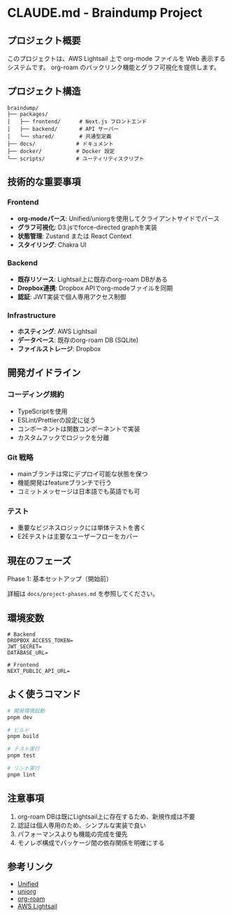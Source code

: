 # CLAUDE.md - Braindump Project

## プロジェクト概要

このプロジェクトは、AWS Lightsail 上で org-mode ファイルを Web 表示するシステムです。
org-roam のバックリンク機能とグラフ可視化を提供します。

## プロジェクト構造

```
braindump/
├── packages/
│   ├── frontend/      # Next.js フロントエンド
│   ├── backend/       # API サーバー
│   └── shared/        # 共通型定義
├── docs/             # ドキュメント
├── docker/           # Docker 設定
└── scripts/          # ユーティリティスクリプト
```

## 技術的な重要事項

### Frontend
- **org-modeパース**: Unified/uniorgを使用してクライアントサイドでパース
- **グラフ可視化**: D3.jsでforce-directed graphを実装
- **状態管理**: Zustand または React Context
- **スタイリング**: Chakra UI

### Backend
- **既存リソース**: Lightsail上に既存のorg-roam DBがある
- **Dropbox連携**: Dropbox APIでorg-modeファイルを同期
- **認証**: JWT実装で個人専用アクセス制御

### Infrastructure
- **ホスティング**: AWS Lightsail
- **データベース**: 既存のorg-roam DB (SQLite)
- **ファイルストレージ**: Dropbox

## 開発ガイドライン

### コーディング規約
- TypeScriptを使用
- ESLint/Prettierの設定に従う
- コンポーネントは関数コンポーネントで実装
- カスタムフックでロジックを分離

### Git 戦略
- mainブランチは常にデプロイ可能な状態を保つ
- 機能開発はfeatureブランチで行う
- コミットメッセージは日本語でも英語でも可

### テスト
- 重要なビジネスロジックには単体テストを書く
- E2Eテストは主要なユーザーフローをカバー

## 現在のフェーズ

Phase 1: 基本セットアップ（開始前）

詳細は `docs/project-phases.md` を参照してください。

## 環境変数

```env
# Backend
DROPBOX_ACCESS_TOKEN=
JWT_SECRET=
DATABASE_URL=

# Frontend
NEXT_PUBLIC_API_URL=
```

## よく使うコマンド

```bash
# 開発環境起動
pnpm dev

# ビルド
pnpm build

# テスト実行
pnpm test

# リント実行
pnpm lint
```

## 注意事項

1. org-roam DBは既にLightsail上に存在するため、新規作成は不要
2. 認証は個人専用のため、シンプルな実装で良い
3. パフォーマンスよりも機能の完成を優先
4. モノレポ構成でパッケージ間の依存関係を明確にする

## 参考リンク

- [Unified](https://unifiedjs.com/)
- [uniorg](https://github.com/rasendubi/uniorg)
- [org-roam](https://www.orgroam.com/)
- [AWS Lightsail](https://aws.amazon.com/lightsail/)


